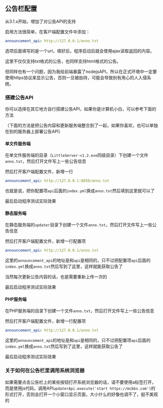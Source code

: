 ## 公告栏配置

从3.1.x开始，增加了对公告API的支持

启用方法很简单，在客户端配置文件中添加：

```yaml
announcement_api: http://127.0.0.1/anno.txt
```

选项后面填写的是一个url，填好后，程序启动后就会使用ajax读取返回的内容。

这里不仅仅支持txt格式的公告，也同样支持html格式的公告。

但同样也有一个问题，因为我给前端暴露了nodejsAPI，所以在正式环境中一定要使用https协议来显示公告，否则一旦被劫持，可能会导致别有用心的人入侵系统。

### 搭建公告API

你可以选择在其它地方自行搭建公告API，如果你是计算机小白，可以参考下面的方法

（下面的方法是把公告内容和更新服务端整合到了一起，如果你喜欢，也可以单独在别的服务器上部署公告API）

#### 单文件服务端

在单文件服务端的目录（`LittleServer-v1.2.exe`同级目录）下创建一个文件`anno.txt`，然后打开文件写上一些公告信息

然后打开客户端配置文件，新增一行

```yaml
announcement_api: http://127.0.0.1:8850/anno.txt
```

也就是说，把你配置项`api`后面的`index.yml`换成`anno.txt`然后填到这里就可以了

最后启动程序测试实际效果

#### 静态服务端

在静态服务端的`updater`目录下创建一个文件`anno.txt`，然后打开文件写上一些公告信息

然后打开客户端配置文件，新增一行配置项

```yaml
announcement_api: http://127.0.0.1/anno.txt
```

这里的`announcement_api`的地址是和`api`是相同的，只不过把配置项`api`后面的`index.yml`换成`anno.txt`然后写到了这里，这样就能获取公告了

当然每次更新公告内容的话，也是需要重新上传一次的

最后启动程序测试实际效果

#### PHP服务端

在PHP服务端的目录下创建一个文件`anno.txt`，然后打开文件写上一些公告信息

然后打开客户端配置文件，新增一行配置项

```yaml
announcement_api: http://127.0.0.1/anno.txt
```

这里的`announcement_api`的地址是和`api`是相同的，只不过把配置项`api`后面的`index.yml`换成`anno.txt`然后写到了这里，这样就能获取公告了

最后启动程序测试实际效果

### 关于如何在公告栏里调用系统浏览器

如果需要点击公告栏上的某些按钮打开系统浏览器的话，请不要使用a标签打开，而是使用js代码，调用API`updaterApi.execute('start https://mcbbs.com')`的形式打开，否则会打开一个小窗口显示页面，大小什么的好像也调不了，挺不美观的

